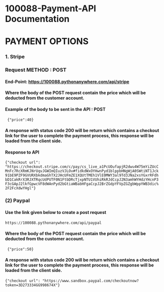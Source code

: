 # 100088-Payment-API Documentation
# PAYMENT OPTIONS
### 1. Stripe
### Request METHOD : POST
#### End-Point: https://100088.pythonanywhere.com/api/stripe
#### Where the body of the POST request contain the price which will be deducted from the customer account.

#### Example of the body to be sent in the API : POST
` {"price":40}`
#### A response with status code 200 will be return which contains a checkout link for the user to complete the payment process, this response  will be loaded from the client side. 

#### Response to API
```` {"checkout url": "https://checkout.stripe.com/c/pay/cs_live_a1PcUOufapjR2dwu4W75mYiZUcCMnFc7RcXRmKJNrUqvJGWImQIuzVJLOv#fidkdWxOYHwnPyd1blppbHNgWjA0SWtiNT1Jck91bE9PZF9GVURXbkdmaGhTX2JHcUFmZE1XQUtTMEh1VlE0MWY3al9Td3JNa2xsYGxrRFdhbD1CakRrX3RJXTRqcUdPUTF0N1FtbDRcTjxpNTU1VUhiRkRJdCcpJ2N3amhWYHdzYHcnP3F3cGApJ2lkfGpwcVF8dWAnPyd2bGtiaWBabHFgaCcpJ2BrZGdpYFVpZGZgbWppYWB3dic%2F2FcXdwYHgl"}  ````


### (2) Paypal
#### Use the link given below to create a post request
```` https://100088.pythonanywhere.com/api/paypal ````
#### Where the body of the POST request contain the price which will be deducted from the customer account.
```` {"price":50}````
#### A response with status code 200 will be return which contains a checkout link for the user to complete the payment process, this response  will be loaded from the client side. 
```` {"checkout url": "https://www.sandbox.paypal.com/checkoutnow?token=3D273334GG998674X"}  ````
